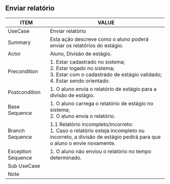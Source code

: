 ## Enviar relatório

| ITEM | VALUE |
| --- | --- |
| UseCase | Enviar relatório |
| Summary | Esta ação descreve como o aluno poderá enviar os relatórios do estágio. |
| Actor | Aluno, Divisão de estágio. |
| Precondition | 1. Estar cadastrado no sistema; <br> 2. Estar logado no sistema;	<br> 3. Estar com o cadastrado de estágio validado; <br> 4. Estar sendo orientado. |
| Postcondition | 1. O aluno envia o relatório de estágio para a divisão de estágio. |
| Base Sequence | 1. O aluno carrega o relatório de estágio no sistema; <br> 2. O aluno envia o relatório. |
| Branch Sequence | 1.1 Relatório incompleto/incorreto: <br>  1. Caso o relatório esteja incompleto ou incorreto, a divisão de estágio pedirá para que o aluno o envie novamente.   |
| Exception Sequence | 1. O aluno não enviou o relatório no tempo determinado. |
| Sub UseCase |  |
| Note |  |
